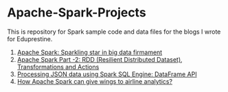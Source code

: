 # Apache-Spark-Projects
This is repository for Spark sample code and data files for the blogs I wrote for Eduprestine.


1. [Apache Spark: Sparkling star in big data firmament](http://www.edupristine.com/blog/apache-spark-vs-hadoop)
2. [Apache Spark Part -2: RDD (Resilient Distributed Dataset), Transformations and Actions](http://www.edupristine.com/blog/apache-spark-rdd-transformations-actions)
3. [Processing JSON data using Spark SQL Engine: DataFrame API](http://www.edupristine.com/blog/using-spark-sql-engine)
4. [How Apache Spark can give wings to airline analytics?](http://www.edupristine.com/blog/gathering-airlines-insights-using-apache-spark)
